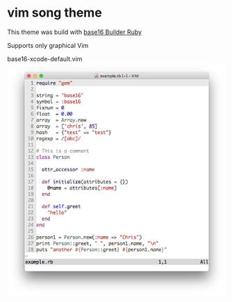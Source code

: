 # vim song theme
This theme was build with [base16 Builder Ruby](https://github.com/songzhou21/base16-builder-ruby)

Supports only graphical Vim

base16-xcode-default.vim
![base16-xcode-default.vim](https://raw.githubusercontent.com/songzhou21/base16-song/master/xcode-default-scheme.png)
